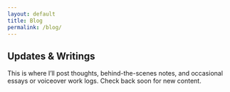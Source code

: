 ```yaml
---
layout: default
title: Blog
permalink: /blog/
---
```


<h2>Updates & Writings</h2>
<p>This is where I’ll post thoughts, behind-the-scenes notes, and occasional essays or voiceover work logs. Check back soon for new content.</p>
